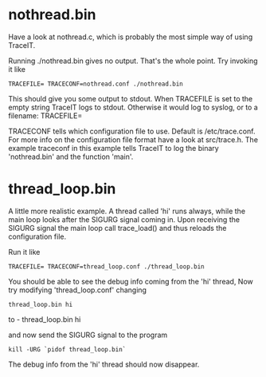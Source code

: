 
# nothread.bin

Have a look at nothread.c, which is probably the most simple way of using TraceIT.

Running ./nothread.bin gives no output. That's the whole point. Try invoking it like

	TRACEFILE= TRACECONF=nothread.conf ./nothread.bin 

This should give you some output to stdout. When TRACEFILE is set to the empty
string TraceIT logs to stdout. Otherwise it would log to syslog, or to a
filename: TRACEFILE=<filename>

TRACECONF tells which configuration file to use. Default is /etc/trace.conf. For more
info on the configuration file format have a look at src/trace.h. The example
traceconf in this example tells TraceIT to log the binary 'nothread.bin' and
the function 'main'.

# thread_loop.bin

A little more realistic example. A thread called 'hi' runs always, while the
main loop looks after the SIGURG signal coming in. Upon receiving the SIGURG
signal the main loop call trace_load() and thus reloads the configuration
file.

Run it like

	TRACEFILE= TRACECONF=thread_loop.conf ./thread_loop.bin 

You should be able to see the debug info coming from the 'hi' thread, Now try
modifying 'thread_loop.conf' changing

	thread_loop.bin hi

to
	- thread_loop.bin hi

and now send the SIGURG signal to the program

	kill -URG `pidof thread_loop.bin`

The debug info from the 'hi' thread should now disappear.
